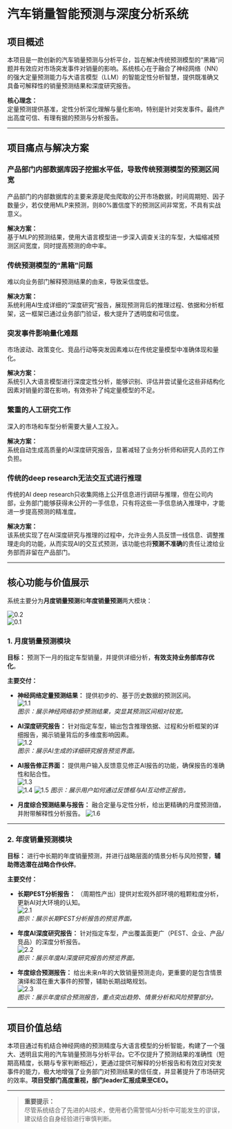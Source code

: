 # 汽车销量智能预测与深度分析系统

## 项目概述

本项目是一款创新的汽车销量预测与分析平台，旨在解决传统预测模型的“黑箱”问题并有效应对市场突发事件对销量的影响。系统核心在于融合了神经网络（NN）的强大定量预测能力与大语言模型（LLM）的智能定性分析智慧，提供既准确又具备可解释性的销量预测结果和深度研究报告。

**核心理念：**  
定量预测提供基准，定性分析深化理解与量化影响，特别是针对突发事件。最终产出高度可信、有理有据的预测与分析报告。

---

## 项目痛点与解决方案

### 产品部门内部数据库因子挖掘水平低，导致传统预测模型的预测区间宽

产品部门的内部数据库的主要来源是爬虫爬取的公开市场数据，时间周期短、因子数量少，若仅使用MLP来预测，则80%置信度下的预测区间非常宽，不具有实战意义。

**解决方案：**  
基于MLP的预测结果，使用大语言模型进一步深入调查关注的车型，大幅缩减预测区间宽度，同时提高预测的命中率。

### 传统预测模型的“黑箱”问题

难以向业务部门解释预测结果的由来，导致采信度低。

**解决方案：**  
系统利用AI生成详细的“深度研究”报告，展现预测背后的推理过程、依据和分析框架，这一框架已通过业务部门验证，极大提升了透明度和可信度。

### 突发事件影响量化难题

市场波动、政策变化、竞品行动等突发因素难以在传统定量模型中准确体现和量化。

**解决方案：**  
系统引入大语言模型进行深度定性分析，能够识别、评估并尝试量化这些非结构化因素对销量的潜在影响，有效弥补了纯定量模型的不足。

### 繁重的人工研究工作

深入的市场和车型分析需要大量人工投入。

**解决方案：**  
系统自动生成高质量的AI深度研究报告，显著减轻了业务分析师和研究人员的工作负担。

### 传统的deep research无法交互式进行推理

传统的AI deep research只收集网络上公开信息进行调研与推理，但在公司内部，业务部门能够获得未公开的一手信息，只有将这些一手信息纳入推理中，才能进一步提高预测的精准度。

**解决方案：**  
该系统实现了在AI深度研究与推理的过程中，允许业务人员反馈一线信息、调整推理走向的功能，从而实现AI的交互式预测，该功能也将**预测不准确**的责任让渡给业务部而非留在产品部门。

---

## 核心功能与价值展示

系统主要分为**月度销量预测**和**年度销量预测**两大模块：

![0.2](images/1747108862170.jpg)  
![0.1](images/1747108845263.jpg)  

### 1. 月度销量预测模块

**目标：** 预测下一月的指定车型销量，并提供详细分析，**有效支持业务部库存优化**。

**主要交付：**

- **神经网络定量预测结果：** 提供初步的、基于历史数据的预测区间。  
  ![1.1](images/1747109011327.jpg)  
  *图示：展示神经网络初步预测结果，突显其预测区间相对较宽。*

- **AI深度研究报告：** 针对指定车型，输出包含推理依据、过程和分析框架的详细报告，揭示销量背后的多维度影响因素。  
  ![1.2](images/1747109071086.jpg)  
  *图示：展示AI生成的详细研究报告预览界面。*

- **AI报告修正界面：** 提供用户输入反馈意见修正AI报告的功能，确保报告的准确性和贴合性。  
  ![1.3](images/1747109099104.jpg)  
  ![1.4](images/1747109122566.jpg) 
  ![1.5](images/1747109139403.jpg) 
  *图示：展示用户如何通过反馈框与AI互动修正报告。*

- **月度综合预测结果与报告：** 融合定量与定性分析，给出更精确的月度预测值，并附带解释性分析报告。
  ![1.6](images/1747109195184.jpg) 
---

### 2. 年度销量预测模块

**目标：** 进行中长期的年度销量预测，并进行战略层面的情景分析与风险预警，**辅助筛选潜在战略合作伙伴**。

**主要交付：**

- **长期PEST分析报告：** （周期性产出）提供对宏观外部环境的粗颗粒度分析，更新AI对大环境的认知。  
  ![2.1](images/1747120374105.jpg)  
  *图示：展示长期PEST分析报告的预览界面。*

- **年度AI深度研究报告：** 针对指定车型，产出覆盖面更广（PEST、企业、产品/竞品）的深度分析报告。  
  ![2.2](images/1747120604300.jpg)  
  *图示：展示年度AI深度研究报告的预览界面。*

- **年度综合预测报告：** 给出未来n年的大致销量预测走向，更重要的是包含情景演绎和潜在重大事件的预警，辅助长期战略规划。  
  ![2.3](images/1747120543299.jpg)  
  *图示：展示年度综合预测报告，重点突出趋势、情景分析和风险预警部分。*

---

## 项目价值总结

本项目通过有机结合神经网络的预测精度与大语言模型的分析智能，构建了一个强大、透明且实用的汽车销量预测与分析平台。它不仅提升了预测结果的准确性（短期高精度，长期与专家判断相近），更通过提供可解释的分析报告和有效应对突发事件的能力，极大地增强了业务部门对预测结果的信任度，并显著提升了市场研究的效率。**项目受部门高度重视，部门leader汇报成果至CEO。**

---

> **重要提示：**  
> 尽管系统结合了先进的AI技术，使用者仍需警惕AI分析中可能发生的谬误，建议结合自身经验进行审慎判断。